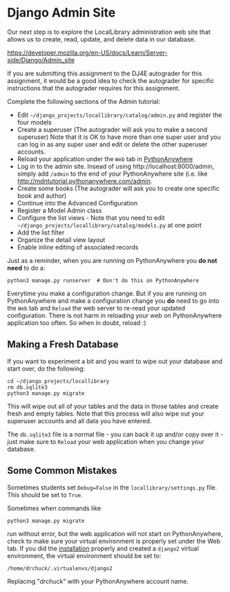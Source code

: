 Django Admin Site
=================

Our next step is to explore the LocalLibrary administration web site that
allows us to create, read, update, and delete data in our database.

https://developer.mozilla.org/en-US/docs/Learn/Server-side/Django/Admin_site

If you are submitting this assignment to the DJ4E autograder for this assignment,
it would be a good idea to check the autograder for specific instructions that
the autograder requires for this assignment.

Complete the following sections of the Admin tutorial:

* Edit `~/django_projects/locallibrary/catalog/admin.py` and register the four models
* Create a superuser (The autograder will ask you to make a second superuser)
Note that it is OK to have more than one super user and you can log in as any
super user and edit or delete the other superuser accounts.
* Reload your application under the `Web` tab in
<a href="https://www.pythonanywhere.com" target="_blank">PythonAnywhere</a>
* Log in to the admin site.  Insead of using http://localhost:8000/admin, simply add `/admin` to the end of
your PythonAnywhere site (i.e. like
<a href="http://mdntutorial.pythonanywhere.com/admin" target="_blank">http://mdntutorial.pythonanywhere.com/admin</a>.
* Create some books (The autograder will ask you to create one specific book and author)
* Continue into the Advanced Configuration
* Register a Model Admin class
* Configure the list views - Note that you need to edit `~/django_projects/locallibrary/catalog/models.py` at one point
* Add the list filter
* Organize the detail view layout
* Enable inline editing of associated records

Just as a reminder, when you are running on PythonAnywhere you **do not need** to do a:

    python3 manage.py runserver  # Don't do this on PythonAnywhere

Everytime you make a configuration change.  But if you are running on
PythonAnywhere and make a configuration change you **do** need to
go into the `Web` tab and `Reload` the web server to re-read your updated configuration.  There is
not harm in reloading your web on PythonAnywhere application too often.  So when in doubt, reload :)

Making a Fresh Database
-----------------------
If you want to experiment a bit and you want to wipe out your database and start over, do the following:

    cd ~/django_projects/locallibrary
    rm db.sqlite3
    python3 manage.py migrate

This will wipe out all of your tables and the data in those tables and create fresh and empty tables.
Note that this process will also wipe out your superuser accounts and all data you have entered.

The `db.sqlite3` file is a normal file - you can back it up and/or copy over it - just make sure to `Reload`
your web application when you change your database.

Some Common Mistakes
--------------------

Sometimes students set `Debug=False` in the `locallibrary/settings.py` file.
This should be set to `True`.

Sometimes when commands like

    python3 manage.py migrate

run without error, but the web application will not start on
PythonAnywhere, check to make sure your virtual environment is
properly set under the Web tab.  If you did the
<a href="paw_install.md" target="_blank">installation</a>
properly and created a `django2`
virtual environment, the virtual environment should be set to:

    /home/drchuck/.virtualenvs/django2

Replacing "drchuck" with your PythonAnywhere account name.
